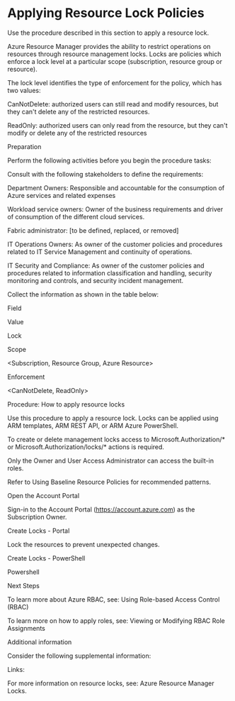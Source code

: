 # Applying Resource Lock Policies 


Use the procedure described in this section to apply a resource lock. 


 


Azure Resource Manager provides the ability to restrict operations on resources through resource management locks. Locks are policies which 
enforce a lock level at a particular scope (subscription, resource group or resource).  


 


The lock level identifies the type of enforcement for the policy, which has two values: 

CanNotDelete: authorized users can still read and modify resources, but they can't delete any of the restricted resources.  


ReadOnly: authorized users can only read from the resource, but they can't modify or delete any of the restricted resources 



 


 


Preparation 


Perform the following activities before you begin the procedure tasks:  


 

Consult with the following stakeholders to define the requirements: 



 

Department Owners:  Responsible and accountable for the consumption of Azure services and related expenses 



 

Workload service owners: Owner of the business requirements and driver of consumption of the different cloud services. 



 

Fabric administrator: [to be defined, replaced, or removed] 



 

IT Operations Owners: As owner of the customer policies and procedures related to IT Service Management and continuity of 
operations. 



 

IT Security and Compliance: As owner of the customer policies and procedures related to information classification and handling, 
security monitoring and controls, and security incident management. 



 

Collect the information as shown in the table below: 



 







Field 
 


Value 
 



Lock 
 


 
 



Scope 
 


<Subscription, Resource Group, Azure Resource> 
 



Enforcement 
 


<CanNotDelete, ReadOnly> 
 


 


 


 


Procedure:  How to apply resource locks 


 


Use this procedure to apply a resource lock. Locks can be applied using ARM templates, ARM REST API, or ARM Azure PowerShell.  


 


To create or delete management locks access to Microsoft.Authorization/* or Microsoft.Authorization/locks/* actions is required. 


Only the Owner and User Access Administrator can access the built-in roles. 


 


Refer to Using Baseline Resource Policies for recommended patterns. 


 

Open the Account Portal  



Sign-in to the Account Portal (https://account.azure.com) as the Subscription Owner.  


 

Create Locks - Portal 



Lock the resources to prevent unexpected changes. 


 

Create Locks - PowerShell 



Powershell 


 


 


 


Next Steps 

To learn more about Azure RBAC, see: Using Role-based Access Control (RBAC) 


To learn more on how to apply roles, see: Viewing or Modifying RBAC Role Assignments  



 


 


 


Additional information 


Consider the following supplemental information: 


 


Links: 


For more information on resource locks, see:  Azure Resource Manager Locks. 


 
